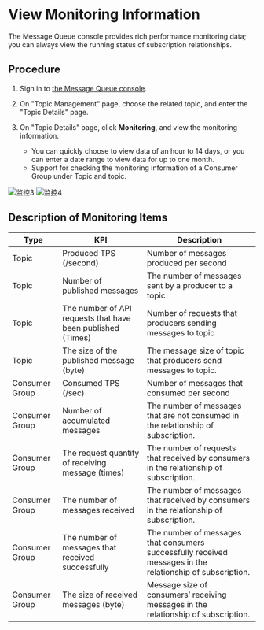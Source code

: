 # View Monitoring Information

The Message Queue console provides rich performance monitoring data; you can always view the running status of subscription relationships.

## Procedure
1. Sign in to [the Message Queue console](https://jcq-console.jdcloud.com/topics).
2. On "Topic Management" page, choose the related topic, and enter the "Topic Details" page.
3. On "Topic Details" page, click **Monitoring**, and view the monitoring information.



   - You can quickly choose to view data of an hour to 14 days, or you can enter a date range to view data for up to one month.
   - Support for checking the monitoring information of a Consumer Group under Topic and topic.
   
   
![监控3](https://github.com/jdcloudcom/cn/blob/edit/image/Internet-Middleware/Message-Queue/监控-03.png)
![监控4](https://github.com/jdcloudcom/cn/blob/edit/image/Internet-Middleware/Message-Queue/监控-04.png)

## Description of Monitoring Items
| Type	| KPI	| Description
--- | --- | ---
| Topic	| Produced TPS (/second) |	Number of messages produced per second |
| Topic |	Number of published messages	| The number of messages sent by a producer to a topic |
| Topic	| The number of API requests that have been published (Times)	| Number of requests that producers sending messages to topic |
| Topic	| The size of the published message (byte)	| The message size of topic that producers send messages to topic. |
| Consumer Group| Consumed TPS (/sec) |	Number of messages that consumed per second |
| Consumer Group| Number of accumulated messages	| The number of messages that are not consumed in the relationship of subscription. |
| Consumer Group| The request quantity of receiving message (times)| The number of requests that received by consumers in the relationship of subscription. |
| Consumer Group| The number of messages received| The number of messages that received by consumers in the relationship of subscription. |
| Consumer Group| The number of messages that received successfully |	The number of messages that consumers successfully received messages in the relationship of subscription. |
| Consumer Group| The size of received messages (byte)| Message size of consumers’ receiving messages in the relationship of subscription. |
